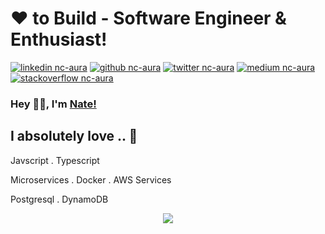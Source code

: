
<!-- Don't remove this --- https://github.com/nc-aura -->

<!-- links to social media icons -->
<!-- no need to change these -->

<!-- icons  -->

[1.1]: https://github.com/nc-aura/nc-aura/blob/main/assets/icons/icons8-linkedin-48.png (linkedin icon with padding)
[2.1]: https://github.com/nc-aura/nc-aura/blob/main/assets/icons/icons8-github-48.png (github icon with padding)
[3.1]: https://github.com/nc-aura/nc-aura/blob/main/assets/icons/icons8-twitter-48.png (twitter icon with padding)
[4.1]: https://github.com/nc-aura/nc-aura/blob/main/assets/icons/icons8-medium-new-48.png (medium icon with padding)
[5.1]: https://github.com/nc-aura/nc-aura/blob/main/assets/icons/icons8-stack-overflow-48.png (stackoverflow icon with padding)

<!-- links to my social media accounts -->

[1]: https://www.linkedin.com/in/nate-cheng/
[2]: https://github.com/nc-aura
[3]: https://twitter.com/NateC33
[4]: https://medium.com/@natecheng
[5]: https://stackoverflow.com/users/5067344/nate-cheng

<!-- Don't remove this --- https://github.com/nc-aura -->

# ❤ to Build - Software Engineer & Enthusiast!

<!-- section - intro -->

<!-- section - social media icons -->

[![linkedin nc-aura][1.1]][1]
[![github nc-aura][2.1]][2]
[![twitter nc-aura][3.1]][3]
[![medium nc-aura][4.1]][4]
[![stackoverflow nc-aura][5.1]][5]

<!-- section - social media icons -->

### Hey 👋🏽, I'm [Nate!](https://www.natecheng.me) 

<!-- section - skills -->

## I absolutely love .. 💖

Javscript . Typescript 

Microservices . Docker . AWS Services

Postgresql . DynamoDB
<!--
## Without a doubt .. 💯

🦄 &nbsp; I love _CODING_

👨‍💻   &nbsp;&nbsp;I _BUILD_ resilient apps & services

-->

<p align='center'>
<img align='center' src="https://visitor-badge.glitch.me/badge?page_id=nc-aura.visitor-badge">
 <p/>
